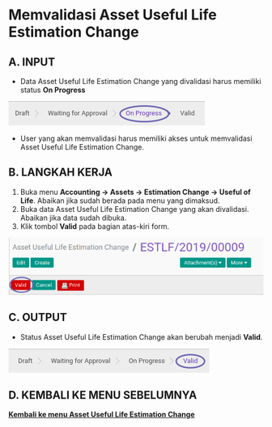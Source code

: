 # Memvalidasi Asset Useful Life Estimation Change

## A. INPUT

* Data Asset Useful Life Estimation Change yang divalidasi harus memiliki status **On Progress**

![](../../img/asset-useful-life-estimation-change/status-progress.png)

* User yang akan memvalidasi harus memiliki akses untuk memvalidasi Asset Useful Life Estimation Change.

## B. LANGKAH KERJA

1. Buka menu **Accounting -> Assets -> Estimation Change -> Useful of Life**. Abaikan jika sudah berada pada menu yang dimaksud.
2. Buka data Asset Useful Life Estimation Change yang akan divalidasi. Abaikan jika data sudah dibuka.
3. Klik tombol **Valid** pada bagian atas-kiri form.

![](../../img/asset-useful-life-estimation-change/tombol-valid.png)

## C. OUTPUT

* Status Asset Useful Life Estimation Change akan berubah menjadi **Valid**.

![](../../img/asset-useful-life-estimation-change/status-valid.png)

## D. KEMBALI KE MENU SEBELUMNYA

[**Kembali ke menu Asset Useful Life Estimation Change**](./../asset-useful-life-estimation-change.md)
